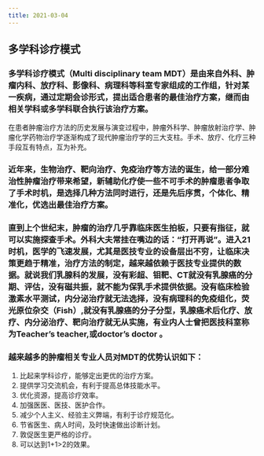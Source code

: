 ```yaml
---
title: 2021-03-04
---
```


## 多学科诊疗模式
### 多学科诊疗模式（Multi disciplinary team MDT）是由来自外科、肿瘤内科、放疗科、影像科、病理科等科室专家组成的工作组，针对某一疾病，通过定期会诊形式，提出适合患者的最佳治疗方案，继而由相关学科或多学科联合执行该治疗方案。
在患者肿瘤治疗方法的历史发展与演变过程中，肿瘤外科学、肿瘤放射治疗学、肿瘤化学药物治疗学逐渐构成了现代肿瘤治疗学的三大支柱。手术、放疗、化疗三种手段互有特点，互为补充。
### 近年来，生物治疗、靶向治疗、免疫治疗等方法的诞生，给一部分难治性肿瘤治疗带来希望，新辅助化疗使一些不可手术的肿瘤患者争取了手术时机，是选择几种方法同时进行，还是先后序贯，个体化、精准化，优选出最佳治疗方案。
### 直到上个世纪末，肿瘤的治疗几乎靠临床医生拍板，只要有指征，就可以实施探查手术。外科大夫常挂在嘴边的话：“打开再说”。进入21时机，医学的飞速发展，尤其是医技专业的设备层出不穷，让临床决策更趋于精准，治疗方法的制定，越来越依赖于医技专业提供的数据。就说我们乳腺科的发展，没有彩超、钼靶、CT就没有乳腺癌的分期、评估，没有磁共振，就不能为保乳手术提供依据。没有临床检验激素水平测试，内分泌治疗就无法选择，没有病理科的免疫组化，荧光原位杂交（Fish）,就没有乳腺癌的分子分型，乳腺癌术后化疗、放疗、内分泌治疗、靶向治疗就无从实施，有业内人士曾把医技科室称为Teacher’s teacher,或doctor’s doctor 。
### 越来越多的肿瘤相关专业人员对MDT的优势认识如下：
1. 比起来学科诊疗，能够定出更优的治疗方案。
2. 提供学习交流机会，有利于提高总体技能水平。
3. 优化资源，提高诊疗效率。
4. 加强医医、医技、医护合作。
5. 减少个人主义、经验主义弊端，有利于诊疗规范化。
6. 节省医生、病人时间，及时快速做出诊断计划。
7. 敦促医生更严格的诊疗。
8. 可以达到1+1>2的效果。
